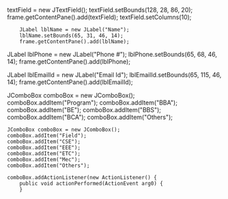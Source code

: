textField = new JTextField();
        textField.setBounds(128, 28, 86, 20);
        frame.getContentPane().add(textField);
        textField.setColumns(10);
         
        JLabel lblName = new JLabel("Name");
        lblName.setBounds(65, 31, 46, 14);
        frame.getContentPane().add(lblName);

JLabel lblPhone = new JLabel("Phone #");
    lblPhone.setBounds(65, 68, 46, 14);
    frame.getContentPane().add(lblPhone);

JLabel lblEmailId = new JLabel("Email Id");
    lblEmailId.setBounds(65, 115, 46, 14);
    frame.getContentPane().add(lblEmailId);

JComboBox comboBox = new JComboBox();
    comboBox.addItem("Program");
 comboBox.addItem("BBA");
    comboBox.addItem("BE");
    comboBox.addItem("BBS");
    comboBox.addItem("BCA");
    comboBox.addItem("Others");
    
    JComboBox comboBox = new JComboBox();
    comboBox.addItem("Field");
    comboBox.addItem("CSE");
    comboBox.addItem("EEE");
    comboBox.addItem("ETC");
    comboBox.addItem("Mec");
    comboBox.addItem("Others");
    
    comboBox.addActionListener(new ActionListener() {
        public void actionPerformed(ActionEvent arg0) {
        }
